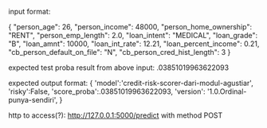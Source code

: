 input format:

 {
   "person_age": 26,
  "person_income": 48000,
  "person_home_ownership": "RENT",
  "person_emp_length": 2.0,
  "loan_intent": "MEDICAL",
  "loan_grade": "B",
  "loan_amnt": 10000,
  "loan_int_rate": 12.21,
  "loan_percent_income": 0.21,
  "cb_person_default_on_file": "N",
  "cb_person_cred_hist_length": 3
 }
 
expected test proba result from above input: .03851019963622093


expected output format:
{
 'model':'credit-risk-scorer-dari-modul-agustiar',
 'risky':False,
 'score_proba':.03851019963622093,
 'version': '1.0.Ordinal-punya-sendiri',
}

http to access(?):
http://127.0.0.1:5000/predict
with method POST
